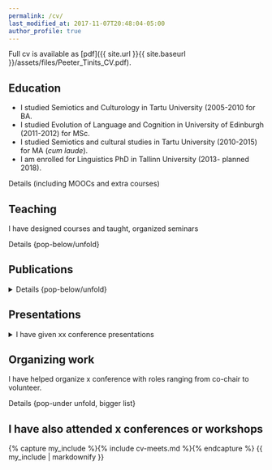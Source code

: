 ```yaml
---
permalink: /cv/
last_modified_at: 2017-11-07T20:48:04-05:00
author_profile: true
---
```


Full cv is available as [pdf]({{ site.url }}{{ site.baseurl }}/assets/files/Peeter_Tinits_CV.pdf).

## Education

- I studied Semiotics and Culturology in Tartu University (2005-2010 for BA. <br>
- I studied Evolution of Language and Cognition in University of Edinburgh (2011-2012) for MSc. <br>
- I studied Semiotics and cultural studies in Tartu University (2010-2015) for MA (*cum laude*).
- I am enrolled for Linguistics PhD in Tallinn University (2013- planned 2018).

Details (including MOOCs and extra courses)

## Teaching
I have designed courses and taught, organized seminars

Details {pop-below/unfold}

## Publications
<details> I have published, various places, .

 <summary> Details {pop-below/unfold} </summary>

{% include cv-pubs.md %}
</details>

## Presentations
<details> 
 <summary>I have given xx conference presentations </summary>
{% capture my_include %}{% include cv-pres.md %}{% endcapture %}
{{ my_include | markdownify }}

</details>

## Organizing work
I have helped organize x conference with roles ranging from co-chair to volunteer.

Details {pop-under unfold, bigger list}

## I have also attended x conferences or workshops

{% capture my_include %}{% include cv-meets.md %}{% endcapture %}
{{ my_include | markdownify }}